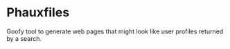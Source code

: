 Phauxfiles
==========

Goofy tool to generate web pages that might look like user profiles returned by a search.
